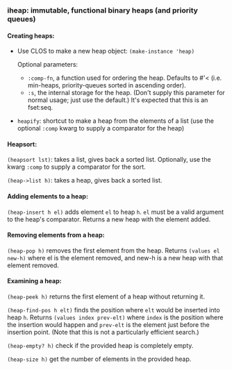 ### iheap: immutable, functional binary heaps (and priority queues)

#### Creating heaps:

- Use CLOS to make a new heap object: `(make-instance 'heap)`

  Optional parameters:
  - `:comp-fn`, a function used for ordering the heap.  Defaults to #'< (i.e. min-heaps, priority-queues sorted in ascending order).
  - `:s`, the internal storage for the heap.  (Don't supply this parameter for normal usage; just use the default.)  It's expected that this is an fset:seq.

- `heapify`: shortcut to make a heap from the elements of a list (use the optional `:comp` kwarg to supply a comparator for the heap)

#### Heapsort:

`(heapsort lst)`: takes a list, gives back a sorted list.  Optionally, use the kwarg `:comp` to supply a comparator for the sort.

`(heap->list h)`: takes a heap, gives back a sorted list.

#### Adding elements to a heap:

`(heap-insert h el)` adds element `el` to heap `h`.  `el` must be a valid argument to the heap's comparator.  Returns a new heap with the element added.

#### Removing elements from a heap:

`(heap-pop h)` removes the first element from the heap.  Returns `(values el new-h)` where el is the element removed, and new-h is a new heap with that element removed.

#### Examining a heap:

`(heap-peek h)` returns the first element of a heap without returning it.

`(heap-find-pos h elt)` finds the position where `elt` would be inserted into heap `h`.  Returns `(values index prev-elt)` where `index` is the position where the insertion would happen and `prev-elt` is the element just before the insertion point.  (Note that this is not a particularly efficient search.)

`(heap-empty? h)` check if the provided heap is completely empty.

`(heap-size h)` get the number of elements in the provided heap.
